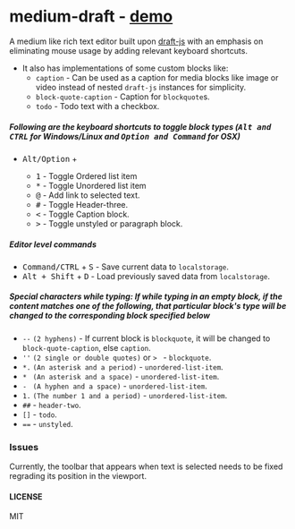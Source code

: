 # medium-draft - [demo](http://bitwiser.in/medium-draft/)

A medium like rich text editor built upon [draft-js](https://facebook.github.io/draft-js/) with an emphasis on eliminating mouse usage by adding relevant keyboard shortcuts.

* It also has implementations of some custom blocks like:
    * `caption` - Can be used as a caption for media blocks like image or video instead of nested `draft-js` instances for simplicity.
    * `block-quote-caption` - Caption for `blockquote`s.
    * `todo` - Todo text with a checkbox.

##### Following are the keyboard shortcuts to toggle block types (<kbd>Alt and CTRL</kbd> for Windows/Linux and <kbd>Option and Command</kbd> for OSX)
*   <kbd>Alt/Option</kbd> +

    *   <kbd>1</kbd> - Toggle Ordered list item
    *   <kbd>*</kbd> - Toggle Unordered list item
    *   <kbd>@</kbd> - Add link to selected text.
    *   <kbd>#</kbd> - Toggle Header-three.
    *   <kbd><</kbd> - Toggle Caption block.
    *   <kbd>></kbd> - Toggle unstyled or paragraph block.

##### Editor level commands

*   <kbd>Command/CTRL</kbd> + <kbd>S</kbd> - Save current data to `localstorage`.
*   <kbd>Alt + Shift</kbd> + <kbd>D</kbd> - Load previously saved data from `localstorage`.

##### Special characters while typing: If while typing in an empty block, if the content matches one of the following, that particular block's type will be changed to the corresponding block specified below

*   `--` `(2 hyphens)` - If current block is `blockquote`, it will be changed to `block-quote-caption`, else `caption`.
*   `''` `(2 single or double quotes)` or `> ` - `blockquote`.
*   `*.` `(An asterisk and a period)` - `unordered-list-item`.
*   `* ` `(An asterisk and a space)` - `unordered-list-item`.
*   `- ` `(A hyphen and a space)` - `unordered-list-item`.
*   `1.` `(The number 1 and a period)` - `unordered-list-item`.
*   `##` - `header-two`.
*   `[]` - `todo`.
*   `==` - `unstyled`.

### Issues
>
Currently, the toolbar that appears when text is selected needs to be fixed regrading its position in the viewport.

#### LICENSE

MIT
